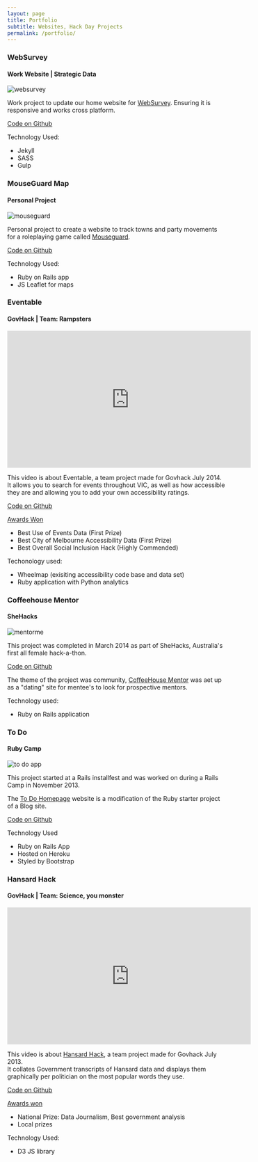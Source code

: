```yaml
---
layout: page
title: Portfolio
subtitle: Websites, Hack Day Projects
permalink: /portfolio/
---
```


<div class="portfolio-page">
  <h3>WebSurvey</h3>
  <h4>Work Website | Strategic Data</h4>
  <img src="/img/websurvey.png" alt="websurvey">
  <div>
    <p>Work project to update our home website for <a href="http://www.websurvey.com.au/" target="_blank">WebSurvey</a>. Ensuring it is responsive and works cross platform.</p>
    <p><a href="https://github.com/strategicdata/websurvey.com.au" target="_blank">Code on Github</a></p>
    <p>Technology Used:</p>
    <ul>
      <li>Jekyll</li>
      <li>SASS</li>
      <li>Gulp</li>
    </ul>
  </div>
  <h3>MouseGuard Map</h3>
  <h4>Personal Project</h4>
  <img src="/img/mouseguard.png" alt="mouseguard">
  <div>
    <p>Personal project to create a website to track towns and party movements for a roleplaying game called <a href="http://mouseguard.heath.cc/" tarfet="_blank">Mouseguard</a>.</p>
    <p><a href="https://github.com/Rhiana/mouse_guard" tareg="_blank">Code on Github</a></p>
    <p>Technology Used:</p>
    <ul>
      <li>Ruby on Rails app</li>
      <li>JS Leaflet for maps</li>
    </ul>
  </div>
  <h3>Eventable</h3>
  <h4>GovHack | Team: Rampsters</h4>
  <iframe width="560" height="315" src="https://www.youtube.com/embed/Vzc_vsdvwZk" frameborder="0" allowfullscreen></iframe>
  <div>
    <p>
      This video is about Eventable, a  team project made for Govhack July 2014.<br>
      It allows you to search for events throughout VIC, as well as how accessible they are and allowing you to add your own accessibility ratings.
    </p>
    <p>
      <a href="https://github.com/event-able/event-able" target="_blank">Code on Github</a>
    </p>
    <p>
      <a href="https://www.govhack.org/2014-winners/" target="_blank">Awards Won</a></p>
    <ul>
      <li>Best Use of Events Data (First Prize)</li>
      <li>Best City of Melbourne Accessibility Data (First Prize)</li>
      <li>Best Overall Social Inclusion Hack (Highly Commended)</li>
    </ul>
    <p>Techonology used:</p>
    <ul>
      <li>Wheelmap (exisiting accessibility code base and data set)</li>
      <li>Ruby application with Python analytics</li>
    </ul>
  </div>
  <h3>Coffeehouse Mentor</h3>
  <h4>SheHacks</h4>
  <img src="/img/mentorme.png" alt="mentorme">
  <div>
    <p>This project was completed in March 2014 as part of SheHacks, Australia's first all female hack-a-thon.</p>
    <p><a href="https://github.com/Rhiana/mentorme" target="_blank">Code on Github</a></p>
    <p>The theme of the project was community, <a href="http://coffee-house-mentor.herokuapp.com/" target="_blank">CoffeeHouse Mentor</a> was aet up as a "dating" site for mentee's to look for prospective mentors.</p>
    <p>Technology used:</p>
    <ul>
      <li>Ruby on Rails application</li>
    </ul>
  </div>
  <h3>To Do</h3>
  <h4>Ruby Camp</h4>
  <img src="/img/todo.png" alt="to do app">
  <div>
    <p>This project started at a Rails installfest and was worked on during a Rails Camp in November 2013.</p>
    <p>The <a href="http://rhianashomepage.herokuapp.com/todos" target="_blank">To Do Homepage</a> website is a modification of the Ruby starter project of a Blog site.</p>
    <p><a href="https://github.com/Rhiana/homepage" target="_blank">Code on Github</a></p>
    <p>Technology Used</p>
    <ul>
      <li>Ruby on Rails App</li>
      <li>Hosted on Heroku</li>
      <li>Styled by Bootstrap</li>
    </ul>
  </div>
  <h3>Hansard Hack</h3>
  <h4>GovHack | Team: Science, you monster</h4>
  <iframe width="560" height="315" src="https://www.youtube.com/embed/9g0Tt3syInI" frameborder="0" allowfullscreen></iframe>
  <div>
    <p>
      This video is about <a href="http://2013.hackerspace.govhack.org/?q=groups/hansard-hack" target="_blank">Hansard Hack</a>, a team project made for Govhack July 2013.<br>
      It collates Government transcripts of Hansard data and displays them graphically per politician on the most popular words they use.
    </p>
    <p>
      <a href="https://github.com/DanielHeath/hansard-hack" target="_black">Code on Github</a>
    </p>
    <p><a href="http://archive.govhack.org/2013-winners/" target="_blank">Awards won</a></p>
    <ul>
      <li>National Prize: Data Journalism, Best government analysis</li>
      <li>Local prizes</li>
    </ul>
    <p>Technology Used:</p>
    <ul>
      <li>D3 JS library</li>
    </ul>
  </div>
</div>